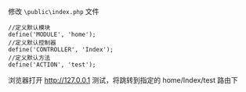 修改 `\public\index.php` 文件

```
//定义默认模块
define('MODULE', 'home');
//定义默认控制器
define('CONTROLLER', 'Index');
//定义默认方法
define('ACTION', 'test');
```

浏览器打开 http://127.0.0.1 测试，将跳转到指定的 home/Index/test 路由下

